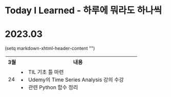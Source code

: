 # **Today I Learned - 하루에 뭐라도 하나씩**

# **2023.03**

(setq markdown-xhtml-header-content
      "<style type='text/css'>
table, td{
    border: 1px solid white;
    border-collapse: collapse;
}

th{
    text-align:center;
}

#day{
    text-align: center; 
    font-weight: bold;
}
</style>")


<table style="width:100%">
    <tr>
        <th style="width:10%">3월</th>
        <th style="width:90%">내용</th>      
    </tr>
    <tr>
        <td id="day">24</td>
        <td>
            <li>TIL 기초 틀 마련</li>
            <li>Udemy의 Time Series Analysis 강의 수강</li>
            <li>관련 Python 함수 정리</li>
        </td>
    </tr>
    <!-- <tr>
        <td id="day">상어</td>
        <td>오징어</td>
    </tr>
    <tr>
        <td id="day">상어</td>
        <td>오징어</td>
    </tr> -->
</table>